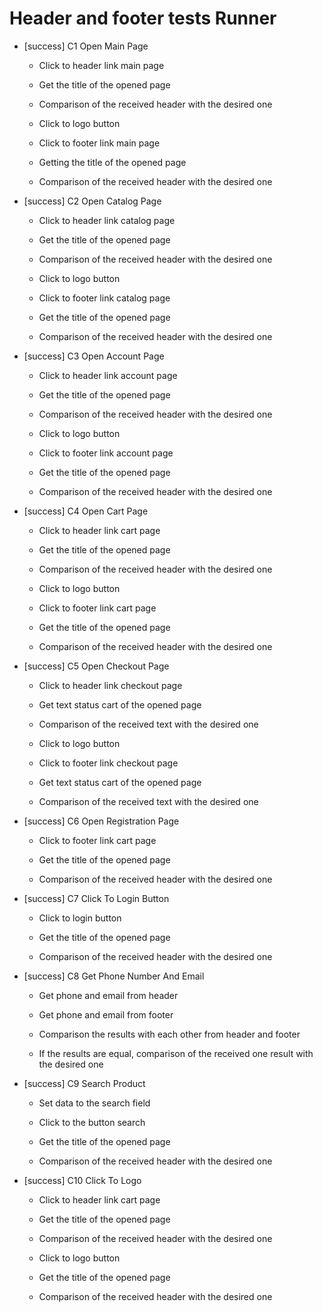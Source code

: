 # Header and footer tests Runner

* [success] C1 Open Main Page

    * Click to header link main page

    * Get the title of the opened page

    * Comparison of the received header with the desired one

    * Click to logo button

    * Click to footer link main page

    * Getting the title of the opened page

    * Comparison of the received header with the desired one


* [success] C2 Open Catalog Page

    * Click to header link catalog page

    * Get the title of the opened page

    * Comparison of the received header with the desired one

    * Click to logo button

    * Click to footer link catalog page

    * Get the title of the opened page

    * Comparison of the received header with the desired one


* [success] C3 Open Account Page

    * Click to header link account page

    * Get the title of the opened page

    * Comparison of the received header with the desired one

    * Click to logo button

    * Click to footer link account page

    * Get the title of the opened page

    * Comparison of the received header with the desired one


* [success] C4 Open Cart Page

    * Click to header link cart page

    * Get the title of the opened page

    * Comparison of the received header with the desired one

    * Click to logo button

    * Click to footer link cart page

    * Get the title of the opened page

    * Comparison of the received header with the desired one


* [success] C5 Open Checkout Page

    * Click to header link checkout page

    * Get text status cart of the opened page

    * Comparison of the received text with the desired one

    * Click to logo button

    * Click to footer link checkout page

    * Get text status cart of the opened page

    * Comparison of the received text with the desired one


* [success] C6 Open Registration Page

    * Click to footer link cart page

    * Get the title of the opened page

    * Comparison of the received header with the desired one


* [success] C7 Click To Login Button

    * Click to login button

    * Get the title of the opened page

    * Comparison of the received header with the desired one


* [success] C8 Get Phone Number And Email

    * Get phone and email from header

    * Get phone and email from footer

    * Comparison the results with each other from header and footer

    * If the results are equal, comparison of the received one result with the desired one


* [success] C9 Search Product

    * Set data to the search field

    * Click to the button search

    * Get the title of the opened page

    * Comparison of the received header with the desired one


* [success] C10 Click To Logo

    * Click to header link cart page

    * Get the title of the opened page

    * Comparison of the received header with the desired one

    * Click to logo button

    * Get the title of the opened page

    * Comparison of the received header with the desired one 

    
